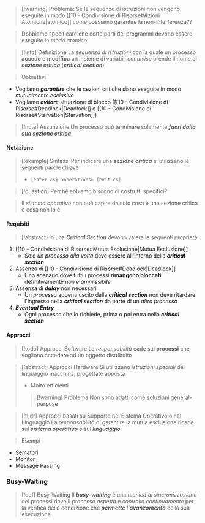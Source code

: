 >[!warning] Problema: Se le sequenze di istruzioni non vengono eseguite in modo [[10 - Condivisione di Risorse#Azioni Atomiche|atomico]] come possiamo garantire la non-interferenza??

>Dobbiamo specificare che certe parti dei programmi devono essere eseguite in *modo atomico*

>[!info] Definizione
>La *sequenza di istruzioni* con la quale un processo **accede** e **modifica** un insieme di variabili *condivise* prende il nome di ***sezione critica*** (***critical section***).

> Obbiettivi
- Vogliamo ***garantire*** che le sezioni critiche siano eseguite in modo *mutualmente esclusivo*
- Vogliamo ***evitare*** situazione di blocco ([[10 - Condivisione di Risorse#Deadlock|Deadlock]] o [[10 - Condivisione di Risorse#Starvation|Starvation]])
 
>[!note] Assunzione
>Un processo può terminare solamente ***fuori dalla sua sezione critica***
#### Notazione
>[!example] Sintassi
>Per indicare una ***sezione critica*** si utilizzano le seguenti parole chiave
>- `[enter cs] <operations> [exit cs]`

>[!question] Perchè abbiamo bisogno di costrutti specifici?

> Il *sistema operativo* non può capire da solo cosa è una sezione critica e cosa non lo è

#### Requisiti
>[!abstract] In una ***Critical Section*** devono valere le seguenti proprietà: 

1. [[10 - Condivisione di Risorse#Mutua Esclusione|Mutua Esclusione]]
	- Solo *un processo alla volta* deve essere all'interno della ***critical section***
2. Assenza di [[10 - Condivisione di Risorse#Deadlock|Deadlock]]
	- Uno scenario dove tutti i processi **rimangono bloccati** definitivamente *non è ammissibile*
3. Assenza di ***dalay*** non necessari
	- Un *processo* appena uscito dalla ***critical section*** non deve ritardare l'ingresso nella ***critical section*** da parte di un *altro processo*
4. ***Eventual Entry***
	- Ogni processo che lo richiede, prima o poi entra nella ***critical section***

#### Approcci
>[!todo] Approcci Software
>La *responsabilità* cade sui **processi** che vogliono accedere ad un oggetto distribuito 

>[!abstract] Approcci Hardware
>Si utilizzano *istruzioni speciali* del linguaggio macchina, progettate apposta
>- Molto efficienti
>
>>[!warning] Problema
>>Non sono adatti come soluzioni general-purpose

>[!tl;dr] Approcci basati su Supporto nel Sistema Operativo o nel Linguaggio
>La *responsabilità* di garantire la mutua esclusione ricade sul ***sistema operativo*** o sul ***linguaggio***

>Esempi
- Semafori
- Monitor
- Message Passing

### Busy-Waiting
>[!def] Busy-Waiting
>Il ***busy-waiting*** è una *tecnica di sincronizzazione* dei processi dove il processo *aspetta* e *controlla continuamente* per la verifica della condizione che ***permette l'avanzamento*** della sua esecuzione